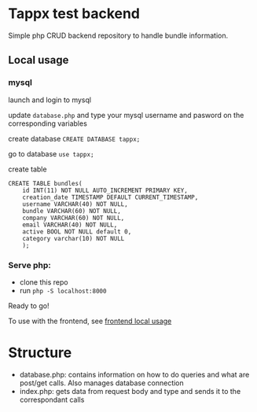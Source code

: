 # Tappx test backend

Simple php CRUD backend repository to handle bundle information.

## Local usage

### mysql

launch and login to mysql

update `database.php` and type your mysql username and pasword on the corresponding variables

create database `CREATE DATABASE tappx;`

go to database `use tappx;`

create table

```
CREATE TABLE bundles(
    id INT(11) NOT NULL AUTO_INCREMENT PRIMARY KEY,
    creation_date TIMESTAMP DEFAULT CURRENT_TIMESTAMP,
    username VARCHAR(40) NOT NULL,
    bundle VARCHAR(60) NOT NULL,
    company VARCHAR(60) NOT NULL,
    email VARCHAR(40) NOT NULL,
    active BOOL NOT NULL default 0,
    category varchar(10) NOT NULL
    );
```

### Serve php:

- clone this repo
- run `php -S localhost:8000`

Ready to go!

To use with the frontend, see [frontend local usage](https://github.com/a96lex/tappx-test-frontend)

# Structure

- database.php: contains information on how to do queries and what are post/get calls. Also manages database connection
- index.php: gets data from request body and type and sends it to the correspondant calls
